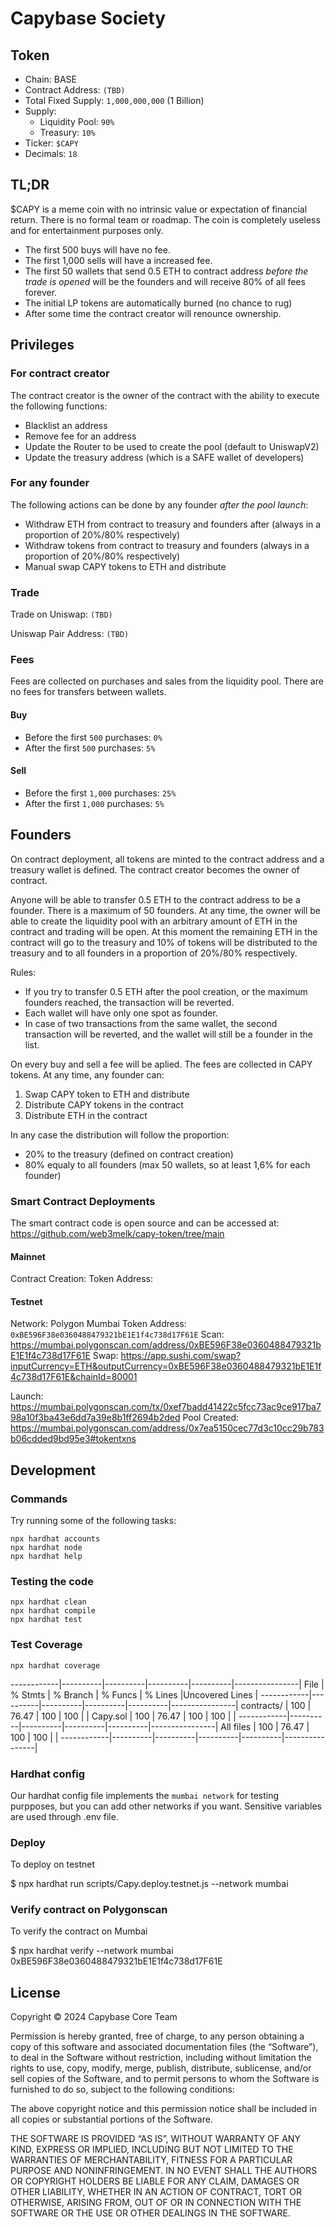 # Capybase Society

## Token

* Chain: BASE
* Contract Address: `(TBD)`
* Total Fixed Supply: `1,000,000,000` (1 Billion)
* Supply:
  * Liquidity Pool: `90%`
  * Treasury: `10%`
* Ticker: `$CAPY`
* Decimals: `18`

## TL;DR

$CAPY is a meme coin with no intrinsic value or expectation of financial return. There is no formal team or roadmap. The coin is completely useless and for entertainment purposes only.

- The first 500 buys will have no fee.
- The first 1,000 sells will have a increased fee.
- The first 50 wallets that send 0.5 ETH to contract address *before the trade is opened* will be the founders and will receive 80% of all fees forever.
- The initial LP tokens are automatically burned (no chance to rug)
- After some time the contract creator will renounce ownership.

## Privileges

### For contract creator

The contract creator is the owner of the contract with the ability to execute the following functions:
- Blacklist an address
- Remove fee for an address
- Update the Router to be used to create the pool (default to UniswapV2)
- Update the treasury address (which is a SAFE wallet of developers)

### For any founder

The following actions can be done by any founder *after the pool launch*:

- Withdraw ETH from contract to treasury and founders after (always in a proportion of 20%/80% respectively)
- Withdraw tokens from contract to treasury and founders (always in a proportion of 20%/80% respectively)
- Manual swap CAPY tokens to ETH and distribute

### Trade

Trade on Uniswap: `(TBD)`

Uniswap Pair Address: `(TBD)`

### Fees

Fees are collected on purchases and sales from the liquidity pool.
There are no fees for transfers between wallets.

#### Buy

* Before the first `500` purchases: `0%`
* After the first `500` purchases: `5%`

#### Sell

* Before the first `1,000` purchases: `25%`
* After the first `1,000` purchases: `5%`

## Founders

On contract deployment, all tokens are minted to the contract address and a treasury wallet is defined. The contract creator becomes the owner of contract.

Anyone will be able to transfer 0.5 ETH to the contract address to be a founder. There is a maximum of 50 founders.
At any time, the owner will be able to create the liquidity pool with an arbitrary amount of ETH in the contract and trading will be open. At this moment the remaining ETH in the contract will go to the treasury and 10% of tokens will be distributed to the treasury and to all founders in a proportion of 20%/80% respectively.

Rules:
- If you try to transfer 0.5 ETH after the pool creation, or the maximum founders reached, the transaction will be reverted.
- Each wallet will have only one spot as founder.
- In case of two transactions from the same wallet, the second transaction will be reverted, and the wallet will still be a founder in the list.

On every buy and sell a fee will be aplied.
The fees are collected in CAPY tokens.
At any time, any founder can:
1) Swap CAPY token to ETH and distribute
2) Distribute CAPY tokens in the contract
3) Distribute ETH in the contract

In any case the distribution will follow the proportion:
  - 20% to the treasury (defined on contract creation)
  - 80% equaly to all founders (max 50 wallets, so at least 1,6% for each founder)

### Smart Contract Deployments

The smart contract code is open source and can be accessed at:
https://github.com/web3melk/capy-token/tree/main

#### Mainnet

Contract Creation:
Token Address:

#### Testnet

Network: Polygon Mumbai
Token Address: `0xBE596F38e0360488479321bE1E1f4c738d17F61E`
Scan: https://mumbai.polygonscan.com/address/0xBE596F38e0360488479321bE1E1f4c738d17F61E
Swap: https://app.sushi.com/swap?inputCurrency=ETH&outputCurrency=0xBE596F38e0360488479321bE1E1f4c738d17F61E&chainId=80001

Launch: https://mumbai.polygonscan.com/tx/0xef7badd41422c5fcc73ac9ce917ba798a10f3ba43e6dd7a39e8b1ff2694b2ded
Pool Created: https://mumbai.polygonscan.com/address/0x7ea5150cec77d3c10cc29b783b06cdded9bd95e3#tokentxns

## Development

### Commands

Try running some of the following tasks:

```shell
npx hardhat accounts
npx hardhat node
npx hardhat help
```

### Testing the code

```shell
npx hardhat clean
npx hardhat compile
npx hardhat test
```

### Test Coverage

```shell
npx hardhat coverage
```

------------|----------|----------|----------|----------|----------------|
File        |  % Stmts | % Branch |  % Funcs |  % Lines |Uncovered Lines |
------------|----------|----------|----------|----------|----------------|
 contracts/ |      100 |    76.47 |      100 |      100 |                |
  Capy.sol  |      100 |    76.47 |      100 |      100 |                |
------------|----------|----------|----------|----------|----------------|
 All files   |      100 |    76.47 |      100 |      100 |                |
------------|----------|----------|----------|----------|----------------|

### Hardhat config

Our hardhat config file implements the `mumbai network` for testing purpposes, but you can add other networks if you want. Sensitive variables are used through .env file.

### Deploy

To deploy on testnet

  $ npx hardhat run scripts/Capy.deploy.testnet.js --network mumbai

### Verify contract on Polygonscan

To verify the contract on Mumbai

  $ npx hardhat verify --network mumbai 0xBE596F38e0360488479321bE1E1f4c738d17F61E

## License

Copyright © 2024 Capybase Core Team

Permission is hereby granted, free of charge, to any person obtaining a copy of this software and associated documentation files (the “Software”), to deal in the Software without restriction, including without limitation the rights to use, copy, modify, merge, publish, distribute, sublicense, and/or sell copies of the Software, and to permit persons to whom the Software is furnished to do so, subject to the following conditions:

The above copyright notice and this permission notice shall be included in all copies or substantial portions of the Software.

THE SOFTWARE IS PROVIDED “AS IS”, WITHOUT WARRANTY OF ANY KIND, EXPRESS OR IMPLIED, INCLUDING BUT NOT LIMITED TO THE WARRANTIES OF MERCHANTABILITY, FITNESS FOR A PARTICULAR PURPOSE AND NONINFRINGEMENT. IN NO EVENT SHALL THE AUTHORS OR COPYRIGHT HOLDERS BE LIABLE FOR ANY CLAIM, DAMAGES OR OTHER LIABILITY, WHETHER IN AN ACTION OF CONTRACT, TORT OR OTHERWISE, ARISING FROM, OUT OF OR IN CONNECTION WITH THE SOFTWARE OR THE USE OR OTHER DEALINGS IN THE SOFTWARE.